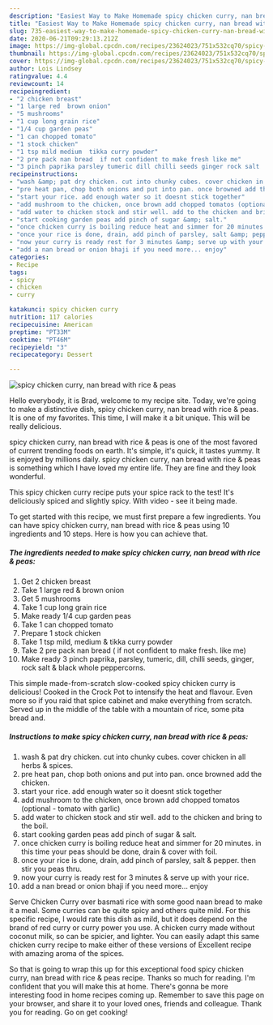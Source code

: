 ```yaml
---
description: "Easiest Way to Make Homemade spicy chicken curry, nan bread with rice &amp;amp; peas"
title: "Easiest Way to Make Homemade spicy chicken curry, nan bread with rice &amp;amp; peas"
slug: 735-easiest-way-to-make-homemade-spicy-chicken-curry-nan-bread-with-rice-and-amp-peas
date: 2020-06-21T09:29:13.212Z
image: https://img-global.cpcdn.com/recipes/23624023/751x532cq70/spicy-chicken-curry-nan-bread-with-rice-peas-recipe-main-photo.jpg
thumbnail: https://img-global.cpcdn.com/recipes/23624023/751x532cq70/spicy-chicken-curry-nan-bread-with-rice-peas-recipe-main-photo.jpg
cover: https://img-global.cpcdn.com/recipes/23624023/751x532cq70/spicy-chicken-curry-nan-bread-with-rice-peas-recipe-main-photo.jpg
author: Lois Lindsey
ratingvalue: 4.4
reviewcount: 14
recipeingredient:
- "2 chicken breast"
- "1 large red  brown onion"
- "5 mushrooms"
- "1 cup long grain rice"
- "1/4 cup garden peas"
- "1 can chopped tomato"
- "1 stock chicken"
- "1 tsp mild medium  tikka curry powder"
- "2 pre pack nan bread  if not confident to make fresh like me"
- "3 pinch paprika parsley tumeric dill chilli seeds ginger rock salt  black whole peppercorns"
recipeinstructions:
- "wash &amp; pat dry chicken. cut into chunky cubes. cover chicken in all herbs &amp; spices."
- "pre heat pan, chop both onions and put into pan. once browned add the chicken."
- "start your rice. add enough water so it doesnt stick together"
- "add mushroom to the chicken, once brown add chopped tomatos (optional - tomato with garlic)"
- "add water to chicken stock and stir well. add to the chicken and bring to the boil."
- "start cooking garden peas add pinch of sugar &amp; salt."
- "once chicken curry is boiling reduce heat and simmer for 20 minutes. in this time your peas should be done, drain &amp; cover with foil."
- "once your rice is done, drain, add pinch of parsley, salt &amp; pepper. then stir you peas thru."
- "now your curry is ready rest for 3 minutes &amp; serve up with your rice."
- "add a nan bread or onion bhaji if you need more... enjoy"
categories:
- Recipe
tags:
- spicy
- chicken
- curry

katakunci: spicy chicken curry 
nutrition: 117 calories
recipecuisine: American
preptime: "PT33M"
cooktime: "PT46M"
recipeyield: "3"
recipecategory: Dessert

---
```



![spicy chicken curry, nan bread with rice &amp; peas](https://img-global.cpcdn.com/recipes/23624023/751x532cq70/spicy-chicken-curry-nan-bread-with-rice-peas-recipe-main-photo.jpg)

Hello everybody, it is Brad, welcome to my recipe site. Today, we're going to make a distinctive dish, spicy chicken curry, nan bread with rice &amp; peas. It is one of my favorites. This time, I will make it a bit unique. This will be really delicious.

spicy chicken curry, nan bread with rice &amp; peas is one of the most favored of current trending foods on earth. It's simple, it's quick, it tastes yummy. It is enjoyed by millions daily. spicy chicken curry, nan bread with rice &amp; peas is something which I have loved my entire life. They are fine and they look wonderful.

This spicy chicken curry recipe puts your spice rack to the test! It&#39;s deliciously spiced and slightly spicy. With video - see it being made.


To get started with this recipe, we must first prepare a few ingredients. You can have spicy chicken curry, nan bread with rice &amp; peas using 10 ingredients and 10 steps. Here is how you can achieve that.

<!--inarticleads1-->

##### The ingredients needed to make spicy chicken curry, nan bread with rice &amp; peas:

1. Get 2 chicken breast
1. Take 1 large red &amp; brown onion
1. Get 5 mushrooms
1. Take 1 cup long grain rice
1. Make ready 1/4 cup garden peas
1. Take 1 can chopped tomato
1. Prepare 1 stock chicken
1. Take 1 tsp mild, medium &amp; tikka curry powder
1. Take 2 pre pack nan bread ( if not confident to make fresh. like me)
1. Make ready 3 pinch paprika, parsley, tumeric, dill, chilli seeds, ginger, rock salt &amp; black whole peppercorns.


This simple made-from-scratch slow-cooked spicy chicken curry is delicious! Cooked in the Crock Pot to intensify the heat and flavour. Even more so if you raid that spice cabinet and make everything from scratch. Served up in the middle of the table with a mountain of rice, some pita bread and. 

<!--inarticleads2-->

##### Instructions to make spicy chicken curry, nan bread with rice &amp; peas:

1. wash &amp; pat dry chicken. cut into chunky cubes. cover chicken in all herbs &amp; spices.
1. pre heat pan, chop both onions and put into pan. once browned add the chicken.
1. start your rice. add enough water so it doesnt stick together
1. add mushroom to the chicken, once brown add chopped tomatos (optional - tomato with garlic)
1. add water to chicken stock and stir well. add to the chicken and bring to the boil.
1. start cooking garden peas add pinch of sugar &amp; salt.
1. once chicken curry is boiling reduce heat and simmer for 20 minutes. in this time your peas should be done, drain &amp; cover with foil.
1. once your rice is done, drain, add pinch of parsley, salt &amp; pepper. then stir you peas thru.
1. now your curry is ready rest for 3 minutes &amp; serve up with your rice.
1. add a nan bread or onion bhaji if you need more... enjoy


Serve Chicken Curry over basmati rice with some good naan bread to make it a meal. Some curries can be quite spicy and others quite mild. For this specific recipe, I would rate this dish as mild, but it does depend on the brand of red curry or curry power you use. A chicken curry made without coconut milk, so can be spicier, and lighter. You can easily adapt this same chicken curry recipe to make either of these versions of Excellent recipe with amazing aroma of the spices. 

So that is going to wrap this up for this exceptional food spicy chicken curry, nan bread with rice &amp; peas recipe. Thanks so much for reading. I'm confident that you will make this at home. There's gonna be more interesting food in home recipes coming up. Remember to save this page on your browser, and share it to your loved ones, friends and colleague. Thank you for reading. Go on get cooking!

